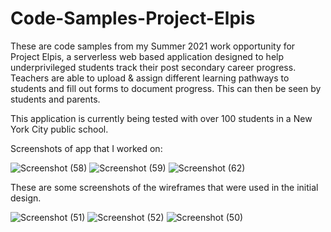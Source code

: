 # Code-Samples-Project-Elpis

These are code samples from my Summer 2021 work opportunity for Project Elpis, a serverless web based application designed
to help underprivileged students track their post secondary career progress. Teachers are able to upload & assign different learning pathways
to students and fill out forms to document progress. This can then be seen by students and parents.

This application is currently being tested with over 100 students in a New York City public school.

Screenshots of app that I worked on:

![Screenshot (58)](https://user-images.githubusercontent.com/42430035/131586620-db8fe6da-efde-4897-b92c-6c3260c4afca.png)
![Screenshot (59)](https://user-images.githubusercontent.com/42430035/131586628-a50dda16-f21a-45e1-82ea-092b5e996f37.png)
![Screenshot (62)](https://user-images.githubusercontent.com/42430035/131586636-09af6792-be68-484b-bca4-821999ea4906.png)

These are some screenshots of the wireframes that were used in the initial design.

![Screenshot (51)](https://user-images.githubusercontent.com/42430035/131206240-e0292533-3e4e-4957-afd7-a3b57f3ae16f.png)
![Screenshot (52)](https://user-images.githubusercontent.com/42430035/131206244-4190ccff-8e56-463c-a3d5-b99ce03e5e85.png)
![Screenshot (50)](https://user-images.githubusercontent.com/42430035/131206233-7d641311-77e7-4247-84ad-f6e1d1f0390c.png)

